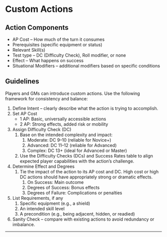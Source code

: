 # Custom Actions
## Action Components
- AP Cost – How much of the turn it consumes
- Prerequisites (specific equipment or status)
- Relevant Skill(s)
- Test type – DC (Difficulty Check), Roll modifier, or none
- Effect – What happens on success
- Situational Modifiers – additional modifiers based on specific conditions

## Guidelines
Players and GMs can introduce custom actions. Use the following framework for consistency and balance:
1. Define Intent – clearly describe what the action is trying to accomplish.
2. Set AP Cost
	- 1 AP: Basic, universally accessible actions
	- 2 AP: Strong effects, added risk or mobility
3. Assign Difficulty Check (DC)
	1. Base on the intended complexity and impact:
		1. Moderate: DC 9–10 (reliable for Novice+)
		2. Advanced: DC 11–12 (reliable for Advanced)
		3. Complex: DC 13+ (ideal for Advanced or Master)
	2. Use the Difficulty Checks (DCs) and Success Rates table to align expected player capabilities with the action’s challenge.
4. Determine Effect and Degrees
	1. Tie the impact of the action to its AP cost and DC. High cost or high DC actions should have appropriately strong or dramatic effects.
		1. On Success: Main outcome
		2. Degrees of Success: Bonus effects
		3. Degrees of Failure: Complications or penalties
5. List Requirements, if any
	1. Specific equipment (e.g., a shield)
	2. An intended skill level
	3. A precondition (e.g., being adjacent, hidden, or readied)
6. Sanity Check – compare with existing actions to avoid redundancy or imbalance.

---